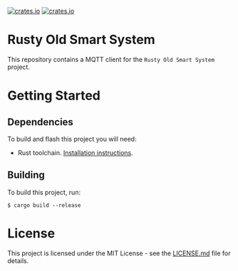 [![crates.io](https://img.shields.io/crates/v/ross-mqtt.svg)](https://crates.io/crates/ross-mqtt)
[![crates.io](https://img.shields.io/crates/d/ross-mqtt.svg)](https://crates.io/crates/ross-mqtt)

# Rusty Old Smart System
This repository contains a MQTT client for the `Rusty Old Smart System` project. 

# Getting Started

## Dependencies
To build and flash this project you will need:

- Rust toolchain. [Installation instructions](https://www.rust-lang.org/learn/get-started).

## Building
To build this project, run:
```
$ cargo build --release
```

# License
This project is licensed under the MIT License - see the [LICENSE.md](LICENSE.md) file for details.
